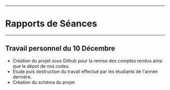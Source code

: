 
************************
<h1> Rapports de Séances</h1>

************************
 
 <h2> Travail personnel du 10 Décembre</h2>
 <ul>
  <li>Création du projet sous Github pour la remise des comptes rendus ainsi que le dépot de nos codes.</li>
  <li>Etude puis destruction du travail effectué par les étudiants de l'année dernière. 
    <br><style vertical-align="middle"><img src="../Ressources/Jens/20181210_111428.jpg" alt="brouillon" height="200"></style> 
  <li>Création du schéma du projet</li>
 </ul>
 
 
 




